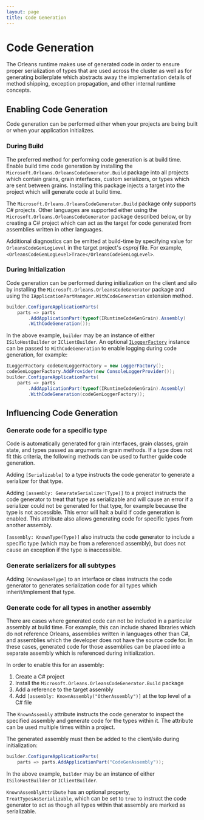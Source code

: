 ```yaml
---
layout: page
title: Code Generation
---
```

# Code Generation

The Orleans runtime makes use of generated code in order to ensure proper serialization of types that are used across the cluster as well as for generating boilerplate which abstracts away the implementation details of method shipping, exception propagation, and other internal runtime concepts.

## Enabling Code Generation

Code generation can be performed either when your projects are being built or when your application initializes.

### During Build

The preferred method for performing code generation is at build time. Enable build time code generation by installing the `Microsoft.Orleans.OrleansCodeGenerator.Build` package into all projects which contain grains, grain interfaces, custom serializers, or types which are sent between grains. Installing this package injects a target into the project which will generate code at build time.

The `Microsoft.Orleans.OrleansCodeGenerator.Build` package only supports C# projects. Other languages are supported either using the `Microsoft.Orleans.OrleansCodeGenerator` package described below, or by creating a C# project which can act as the target for code generated from assemblies written in other languages.

Additional diagnostics can be emitted at build-time by specifying value for `OrleansCodeGenLogLevel` in the target project's *csproj* file. For example, `<OrleansCodeGenLogLevel>Trace</OrleansCodeGenLogLevel>`.

### During Initialization

Code generation can be performed during initialization on the client and silo by installing the `Microsoft.Orleans.OrleansCodeGenerator` package and using the `IApplicationPartManager.WithCodeGeneration` extension method.

``` csharp
builder.ConfigureApplicationParts(
    parts => parts
        .AddApplicationPart(typeof(IRuntimeCodeGenGrain).Assembly)
        .WithCodeGeneration());
```

In the above example, `builder` may be an instance of either `ISiloHostBuilder` or `IClientBuilder`.
An optional [`ILoggerFactory`](https://docs.microsoft.com/en-us/dotnet/api/microsoft.extensions.logging.iloggerfactory) instance can be passed to `WithCodeGeneration` to enable logging during code generation, for example:

``` csharp
ILoggerFactory codeGenLoggerFactory = new LoggerFactory();
codeGenLoggerFactory.AddProvider(new ConsoleLoggerProvider());
builder.ConfigureApplicationParts(
    parts => parts
        .AddApplicationPart(typeof(IRuntimeCodeGenGrain).Assembly)
        .WithCodeGeneration(codeGenLoggerFactory));
```

## Influencing Code Generation

### Generate code for a specific type

Code is automatically generated for grain interfaces, grain classes, grain state, and types passed as arguments in grain methods. If a type does not fit this criteria, the following methods can be used to further guide code generation.

Adding `[Serializable]` to a type instructs the code generator to generate a serializer for that type.

Adding `[assembly: GenerateSerializer(Type)]` to a project instructs the code generator to treat that type as serializable and will cause an error if a serializer could not be generated for that type, for example because the type is not accessible. This error will halt a build if code generation is enabled. This attribute also allows generating code for specific types from another assembly.

`[assembly: KnownType(Type)]` also instructs the code generator to include a specific type (which may be from a referenced assembly), but does not cause an exception if the type is inaccessible.

### Generate serializers for all subtypes

Adding `[KnownBaseType]` to an interface or class instructs the code generator to generates serialization code for all types which inherit/implement that type.

### Generate code for all types in another assembly

There are cases where generated code can not be included in a particular assembly at build time. For example, this can include shared libraries which do not reference Orleans, assemblies written in languages other than C#, and assemblies which the developer does not have the source code for. In these cases, generated code for those assemblies can be placed into a separate assembly which is referenced during initialization.

In order to enable this for an assembly:

1. Create a C# project
2. Install the `Microsoft.Orleans.OrleansCodeGenerator.Build` package
3. Add a reference to the target assembly
4. Add `[assembly: KnownAssembly("OtherAssembly")]` at the top level of a C# file

The `KnownAssembly` attribute instructs the code generator to inspect the specified assembly and generate code for the types within it. The attribute can be used multiple times within a project.

The generated assembly must then be added to the client/silo during initialization:

``` csharp
builder.ConfigureApplicationParts(
    parts => parts.AddApplicationPart("CodeGenAssembly"));
```

In the above example, `builder` may be an instance of either `ISiloHostBuilder` or `IClientBuilder`.

`KnownAssemblyAttribute` has an optional property, `TreatTypesAsSerializable`, which can be set to `true` to instruct the code generator to act as though all types within that assembly are marked as serializable.

